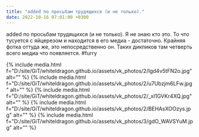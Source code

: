 ```yaml
---
title: "added по просьбам трудящихся (и не только)."
date: 2022-10-16 07:01:00 +0300
---
```


added по просьбам трудящихся (и не только).
Я не знаю кто это. То что тусуется с яйцерезом и находится в его медиа - достаточно.
Крайняя фотка оттуда же, это непосредственно он. Таких дикпиков там четверть всего медиа что появляется.
#furry


{% include media.html f="D:/site/GiT/whiteldragon.github.io/assets/vk_photos/2/Igd4v5tFN2o.jpg" alt="" %}
{% include media.html f="D:/site/GiT/whiteldragon.github.io/assets/vk_photos/2/u7Ubzjm6LFw.jpg" alt="" %}
{% include media.html f="D:/site/GiT/whiteldragon.github.io/assets/vk_photos/2/_xI1GVKr4XQ.jpg" alt="" %}
{% include media.html f="D:/site/GiT/whiteldragon.github.io/assets/vk_photos/2/BEHAsXOOzys.jpg" alt="" %}
{% include media.html f="D:/site/GiT/whiteldragon.github.io/assets/vk_photos/3/gdO_WAVSYuM.jpg" alt="" %}
